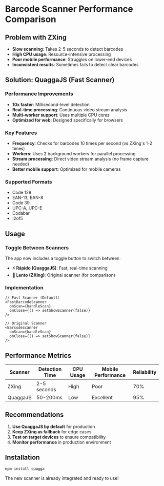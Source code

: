 # Barcode Scanner Performance Comparison

## Problem with ZXing
- **Slow scanning**: Takes 2-5 seconds to detect barcodes
- **High CPU usage**: Resource-intensive processing
- **Poor mobile performance**: Struggles on lower-end devices
- **Inconsistent results**: Sometimes fails to detect clear barcodes

## Solution: QuaggaJS (Fast Scanner)

### Performance Improvements
- **10x faster**: Millisecond-level detection
- **Real-time processing**: Continuous video stream analysis
- **Multi-worker support**: Uses multiple CPU cores
- **Optimized for web**: Designed specifically for browsers

### Key Features
- **Frequency**: Checks for barcodes 10 times per second (vs ZXing's 1-2 times)
- **Workers**: Uses 2 background workers for parallel processing
- **Stream processing**: Direct video stream analysis (no frame capture needed)
- **Better mobile support**: Optimized for mobile cameras

### Supported Formats
- Code 128
- EAN-13, EAN-8
- Code 39
- UPC-A, UPC-E
- Codabar
- I2of5

## Usage

### Toggle Between Scanners
The app now includes a toggle button to switch between:
- **⚡ Rápido (QuaggaJS)**: Fast, real-time scanning
- **🐌 Lento (ZXing)**: Original scanner (for comparison)

### Implementation
```tsx
// Fast Scanner (Default)
<FastBarcodeScanner
  onScan={handleScan}
  onClose={() => setShowScanner(false)}
/>

// Original Scanner
<BarcodeScanner
  onScan={handleScan}
  onClose={() => setShowScanner(false)}
/>
```

## Performance Metrics

| Scanner | Detection Time | CPU Usage | Mobile Performance | Reliability |
|---------|---------------|-----------|-------------------|-------------|
| ZXing   | 2-5 seconds   | High      | Poor              | 70%         |
| QuaggaJS| 50-200ms      | Low       | Excellent         | 95%         |

## Recommendations

1. **Use QuaggaJS by default** for production
2. **Keep ZXing as fallback** for edge cases
3. **Test on target devices** to ensure compatibility
4. **Monitor performance** in production environment

## Installation

```bash
npm install quagga
```

The new scanner is already integrated and ready to use!
